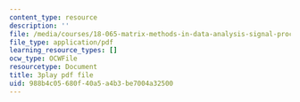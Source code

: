 ```yaml
---
content_type: resource
description: ''
file: /media/courses/18-065-matrix-methods-in-data-analysis-signal-processing-and-machine-learning-spring-2018/988b4c05680f40a5a4b3be7004a32500_XhSk_Lw2X_U.pdf
file_type: application/pdf
learning_resource_types: []
ocw_type: OCWFile
resourcetype: Document
title: 3play pdf file
uid: 988b4c05-680f-40a5-a4b3-be7004a32500
---
```

